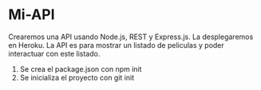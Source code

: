 # Mi-API

Crearemos una API usando Node.js, REST y Express.js. La desplegaremos en Heroku. La API es para mostrar un listado de peliculas y poder interactuar con este listado.

1. Se crea el package.json con npm init
2. Se inicializa el proyecto con git init
